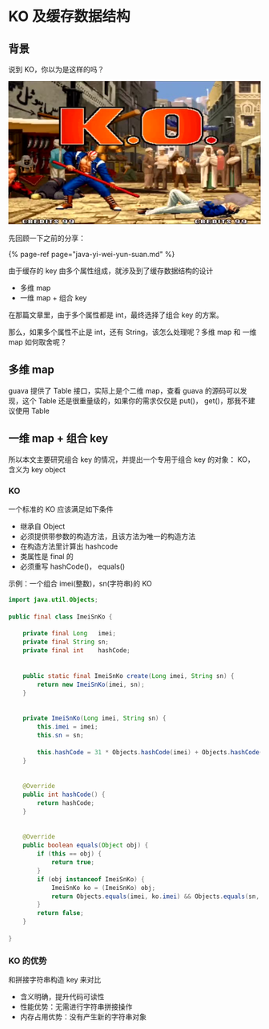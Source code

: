 # KO 及缓存数据结构

## 背景

说到 KO，你以为是这样的吗？

![&#x56FE;&#x7247;&#x6765;&#x81EA;&#x7F51;&#x7EDC;](../.gitbook/assets/ko.jpg)

先回顾一下之前的分享：

{% page-ref page="java-yi-wei-yun-suan.md" %}

由于缓存的 key 由多个属性组成，就涉及到了缓存数据结构的设计

* 多维 map
* 一维 map + 组合 key

在那篇文章里，由于多个属性都是 int，最终选择了组合 key 的方案。

那么，如果多个属性不止是 int，还有 String，该怎么处理呢？多维 map 和 一维 map 如何取舍呢？

##  多维 map

guava 提供了 Table 接口，实际上是个二维 map，查看 guava 的源码可以发现，这个 Table 还是很重量级的，如果你的需求仅仅是 put\(\)， get\(\)，那我不建议使用 Table

##  一维 map + 组合 key

所以本文主要研究组合 key 的情况，并提出一个专用于组合 key 的对象： KO，含义为 key object

### KO

一个标准的 KO 应该满足如下条件

* 继承自 Object
* 必须提供带参数的构造方法，且该方法为唯一的构造方法
* 在构造方法里计算出 hashcode
* 类属性是 final 的
* 必须重写 hashCode\(\)， equals\(\)

示例：一个组合 imei\(整数\)，sn\(字符串\)的 KO

```java
import java.util.Objects;

public final class ImeiSnKo {

    private final Long   imei;
    private final String sn;
    private final int    hashCode;


    public static final ImeiSnKo create(Long imei, String sn) {
        return new ImeiSnKo(imei, sn);
    }


    private ImeiSnKo(Long imei, String sn) {
        this.imei = imei;
        this.sn = sn;

        this.hashCode = 31 * Objects.hashCode(imei) + Objects.hashCode(sn);
    }


    @Override
    public int hashCode() {
        return hashCode;
    }


    @Override
    public boolean equals(Object obj) {
        if (this == obj) {
            return true;
        }
        if (obj instanceof ImeiSnKo) {
            ImeiSnKo ko = (ImeiSnKo) obj;
            return Objects.equals(imei, ko.imei) && Objects.equals(sn, ko.sn);
        }
        return false;
    }

}
```

### KO 的优势

和拼接字符串构造 key 来对比

* 含义明确，提升代码可读性
* 性能优势：无需进行字符串拼接操作
* 内存占用优势：没有产生新的字符串对象

